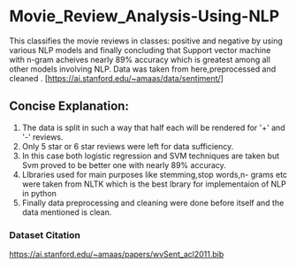 # Movie_Review_Analysis-Using-NLP
 This classifies the movie reviews in classes: positive and negative by using various NLP models and finally concluding that Support vector machine with n-gram acheives nearly 89% accuracy which is greatest among all other models involving NLP. Data was taken from here,preprocessed and cleaned .
 [https://ai.stanford.edu/~amaas/data/sentiment/]
 
## Concise Explanation:
1. The data is split in such a way that half each will be rendered for '+' and '-'  reviews.
2. Only 5 star or 6 star reviews were left for data sufficiency.
3. In this case both logistic regression and SVM techniques are taken but Svm proved to be better one with nearly 89% accuracy.
4. LIbraries used for main purposes like stemming,stop words,n- grams etc were taken from NLTK which is the best lbrary for implementaion of NLP in python
5. Finally data preprocessing and cleaning were done before itself and the data mentioned is clean.

### Dataset Citation
https://ai.stanford.edu/~amaas/papers/wvSent_acl2011.bib
